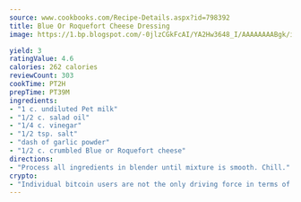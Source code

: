 ```yaml
---
source: www.cookbooks.com/Recipe-Details.aspx?id=798392
title: Blue Or Roquefort Cheese Dressing
image: https://1.bp.blogspot.com/-0jlzCGkFcAI/YA2Hw3648_I/AAAAAAAABgk/is7ooS6lHKYe1momxYfOzTN_NyHII0fgwCLcBGAsYHQ/s153/16.png

yield: 3
ratingValue: 4.6
calories: 262 calories
reviewCount: 303
cookTime: PT2H
prepTime: PT39M
ingredients:
- "1 c. undiluted Pet milk"
- "1/2 c. salad oil"
- "1/4 c. vinegar"
- "1/2 tsp. salt"
- "dash of garlic powder"
- "1/2 c. crumbled Blue or Roquefort cheese"
directions:
- "Process all ingredients in blender until mixture is smooth. Chill."
crypto:
- "Individual bitcoin users are not the only driving force in terms of securing the bitcoin network."
---
```

